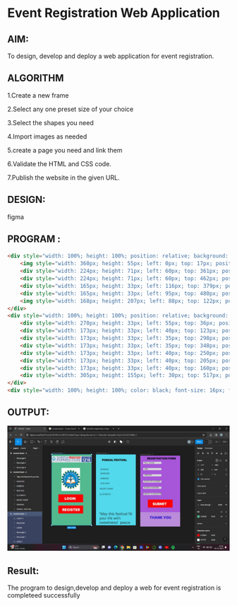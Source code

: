 # Event Registration Web Application

## AIM:
To design, develop and deploy a web application for event registration.

## ALGORITHM


1.Create a new frame


2.Select any one preset size of your choice


3.Select the shapes you need 


4.Import images as needed


5.create a page you need and link them


6.Validate the HTML and CSS code.



7.Publish the website in the given URL.

## DESIGN:
figma
## PROGRAM :
```html
<div style="width: 100%; height: 100%; position: relative; background: #53B98E">
    <img style="width: 360px; height: 55px; left: 0px; top: 17px; position: absolute" src="https://via.placeholder.com/360x55" />
    <div style="width: 224px; height: 71px; left: 60px; top: 361px; position: absolute; background: #FF0000"></div>
    <div style="width: 224px; height: 71px; left: 60px; top: 462px; position: absolute; background: #FF0000"></div>
    <div style="width: 165px; height: 33px; left: 116px; top: 379px; position: absolute; color: white; font-size: 32px; font-family: Inter; font-weight: 900; word-wrap: break-word">LOGIN</div>
    <div style="width: 165px; height: 33px; left: 95px; top: 480px; position: absolute; color: white; font-size: 32px; font-family: Inter; font-weight: 900; word-wrap: break-word">REGISTER</div>
    <img style="width: 168px; height: 207px; left: 88px; top: 122px; position: absolute" src="https://via.placeholder.com/168x207" />
</div>
<div style="width: 100%; height: 100%; position: relative; background: #52D9EB">
    <div style="width: 270px; height: 33px; left: 55px; top: 36px; position: absolute; color: black; font-size: 24px; font-family: Inter; font-weight: 900; word-wrap: break-word">PONGAL FESTIVAL</div>
    <div style="width: 173px; height: 33px; left: 40px; top: 123px; position: absolute; color: black; font-size: 18px; font-family: Inter; font-style: italic; font-weight: 300; word-wrap: break-word">SINGING</div>
    <div style="width: 173px; height: 33px; left: 35px; top: 298px; position: absolute; color: black; font-size: 18px; font-family: Inter; font-style: italic; font-weight: 300; word-wrap: break-word">MUSIC CHAIR</div>
    <div style="width: 173px; height: 33px; left: 35px; top: 348px; position: absolute; color: black; font-size: 18px; font-family: Inter; font-style: italic; font-weight: 300; word-wrap: break-word">DJ EVENTS</div>
    <div style="width: 173px; height: 33px; left: 40px; top: 250px; position: absolute; color: black; font-size: 18px; font-family: Inter; font-style: italic; font-weight: 300; word-wrap: break-word">KHO KHO</div>
    <div style="width: 173px; height: 33px; left: 40px; top: 205px; position: absolute; color: black; font-size: 18px; font-family: Inter; font-style: italic; font-weight: 300; word-wrap: break-word">KABBADI</div>
    <div style="width: 173px; height: 33px; left: 40px; top: 160px; position: absolute; color: black; font-size: 18px; font-family: Inter; font-style: italic; font-weight: 300; word-wrap: break-word">DANCING</div>
    <div style="width: 305px; height: 155px; left: 30px; top: 517px; position: absolute; color: black; font-size: 32px; font-family: Inter; font-weight: 300; word-wrap: break-word">“May this festival fill your life with sweetness!  peace prosperity, and happiness in your life!” “May happiness overflow in your life this year, good luck enter your home and success touch your feet.</div>
</div>
<div style="width: 100%; height: 100%; color: black; font-size: 16px; font-family: Inter; font-weight: 300; word-wrap: break-word">MOBILE NUMBER</div>
```

## OUTPUT:
![](./vignesh.jpeg)

## Result:
The program to design,develop and deploy a web for event registration is completeed successfully

